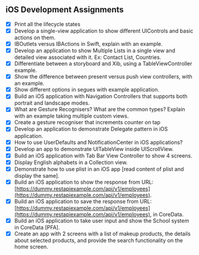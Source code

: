 ## iOS Development Assignments
- [x] Print all the lifecycle states
- [x] Develop a single-view application to show different UIControls and basic actions on them.
- [x] IBOutlets versus IBActions in Swift, explain with an example.
- [x] Develop an application to show Multiple Lists in a single view and detailed view associated with it. Ex: Contact List, Countries.
- [x] Differentiate between a storyboard and Xib, using a TableViewController example.
- [x] Show the difference between present versus push view controllers, with an example.
- [x] Show different options in segues with example application.
- [x] Build an iOS application with Navigation Controllers that supports both portrait and landscape modes.
- [x] What are Gesture Recognisers? What are the common types? Explain with an example taking multiple custom views.
- [x] Create a gesture recogniser that increments counter on tap
- [x] Develop an application to demonstrate Delegate pattern in iOS application.
- [x] How to use UserDefaults and NotificationCenter in iOS applications?
- [x] Develop an app to demonstrate UITableView inside UIScrollView.
- [x] Build an iOS application with Tab Bar View Controller to show 4 screens.
- [x] Display English alphabets in a Collection view.
- [x] Demonstrate how to use plist in an iOS app [read content of plist and display the same].
- [x] Build an iOS application to show the response from URL: [https://dummy.restapiexample.com/api/v1/employees](https://dummy.restapiexample.com/api/v1/employees).
- [x] Build an iOS application to save the response from URL: [https://dummy.restapiexample.com/api/v1/employees](https://dummy.restapiexample.com/api/v1/employees), in CoreData.
- [x] Build an iOS application to take user input and show the School system in CoreData [PFA].
- [x] Create an app with 2 screens with a list of makeup products, the details about selected products, and provide the search functionality on the home screen.

